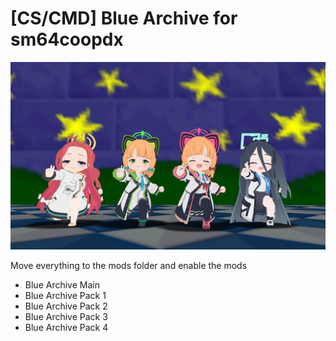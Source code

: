 # [CS/CMD] Blue Archive for sm64coopdx

![header](img/header.jpg)

Move everything to the mods folder and enable the mods

- Blue Archive Main
- Blue Archive Pack 1
- Blue Archive Pack 2
- Blue Archive Pack 3
- Blue Archive Pack 4